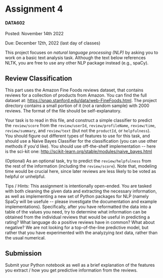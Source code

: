 # Assignment 4
#### DATA602

Posted: November 14th 2022

Due: December 12th, 2022 (last day of classes)

This project focuses on *natural language processing (NLP)* by asking you to work on a basic text analysis task. Although the text below references NLTK, you are free to use any other NLP package instead (e.g., spaCy).

## Review Classification

This part uses the Amazon Fine Foods reviews dataset, that contains reviews for a collection of products from Amazon. You can find the full dataset at: https://snap.stanford.edu/data/web-FineFoods.html. The project directory contains a small portion of it (not a random sample) with 2000 reviews. The format of the file should be self-explanatory. 

Your task is to read in this file, and construct a simple classifier to predict the `review/score` from the `review/userId`, `review/profileName`, `review/time`, `review/summary`, and `review/text` (but not the `productId`, or `helpfulness`). You should figure out different types of features to use for this task, and should use a Naive Bayes Classifier for the classification (you can use other methods if you'd like). You should use off-the-shelf implementation -- here is the sci-kit one: http://scikit-learn.org/stable/modules/naive_bayes.html

(Optional) As an optional task, try to predict the `review/helpfulness` from the rest of the information (including the `review/score`). Note that, modeling time would be crucial here, since later reviews are less likely to be voted as helpful or unhelpful.

Tips / Hints: This assignment is intentionally open-ended. You are tasked with both cleaning the given data and extracting the necessary information, as well as implementing a new set of Python packages for NLP (namely SpaCy will be usefule -- please investigate the documentation and example implementations). Specifically, after you have reformatted the data into a table of the values you need, try to determine what information can be obtained from the individual reviews that would be useful in predicting a rating? What language do a positive reviews have in common? What about negative? We are not looking for a top-of-the-line predictive model, but rather that you have experimented with the analyzying *text* data, rather than the usual numerical.

## Submission

Submit your Python notebook as well as a brief explanation of the features you extract / how you get predictive information from the reviews.

